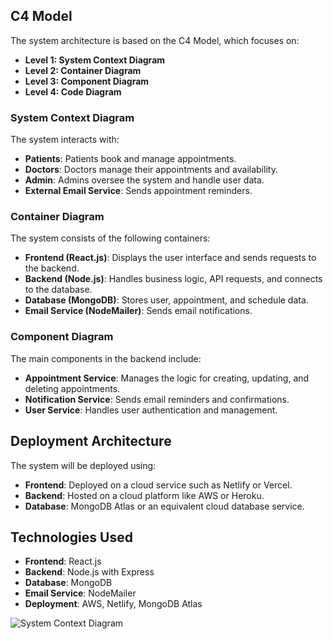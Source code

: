 

## C4 Model
The system architecture is based on the C4 Model, which focuses on:
- **Level 1: System Context Diagram**
- **Level 2: Container Diagram**
- **Level 3: Component Diagram**
- **Level 4: Code Diagram**

### System Context Diagram
The system interacts with:
- **Patients**: Patients book and manage appointments.
- **Doctors**: Doctors manage their appointments and availability.
- **Admin**: Admins oversee the system and handle user data.
- **External Email Service**: Sends appointment reminders.

### Container Diagram
The system consists of the following containers:
- **Frontend (React.js)**: Displays the user interface and sends requests to the backend.
- **Backend (Node.js)**: Handles business logic, API requests, and connects to the database.
- **Database (MongoDB)**: Stores user, appointment, and schedule data.
- **Email Service (NodeMailer)**: Sends email notifications.

### Component Diagram
The main components in the backend include:
- **Appointment Service**: Manages the logic for creating, updating, and deleting appointments.
- **Notification Service**: Sends email reminders and confirmations.
- **User Service**: Handles user authentication and management.

## Deployment Architecture
The system will be deployed using:
- **Frontend**: Deployed on a cloud service such as Netlify or Vercel.
- **Backend**: Hosted on a cloud platform like AWS or Heroku.
- **Database**: MongoDB Atlas or an equivalent cloud database service.

## Technologies Used
- **Frontend**: React.js
- **Backend**: Node.js with Express
- **Database**: MongoDB
- **Email Service**: NodeMailer
- **Deployment**: AWS, Netlify, MongoDB Atlas

![System Context Diagram]("C:\Users\Uthimna\Pictures\Screenshots\31b65c1d-5d55-4ca5-b9f4-13f8a5b3282d.webp")


